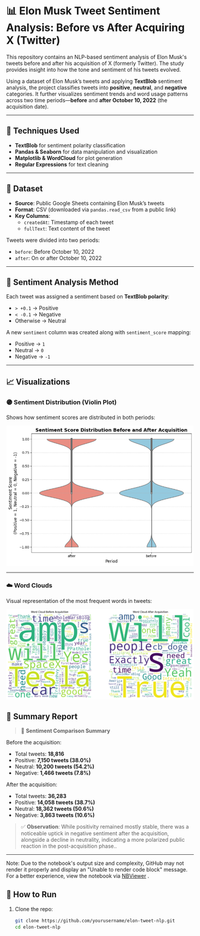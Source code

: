 # 📊 Elon Musk Tweet Sentiment Analysis: Before vs After Acquiring X (Twitter)

This repository contains an NLP-based sentiment analysis of Elon Musk's tweets before and after his acquisition of X (formerly Twitter). The study provides insight into how the tone and sentiment of his tweets evolved.

Using a dataset of Elon Musk’s tweets and applying **TextBlob** sentiment analysis, the project classifies tweets into **positive**, **neutral**, and **negative** categories. It further visualizes sentiment trends and word usage patterns across two time periods—**before** and **after October 10, 2022** (the acquisition date).

---

## 🔧 Techniques Used

- **TextBlob** for sentiment polarity classification
- **Pandas & Seaborn** for data manipulation and visualization
- **Matplotlib & WordCloud** for plot generation
- **Regular Expressions** for text cleaning

---

## 📅 Dataset

- **Source**: Public Google Sheets containing Elon Musk’s tweets  
- **Format**: CSV (downloaded via `pandas.read_csv` from a public link)  
- **Key Columns**:  
  - `createdAt`: Timestamp of each tweet  
  - `fullText`: Text content of the tweet  

Tweets were divided into two periods:
- `before`: Before October 10, 2022
- `after`: On or after October 10, 2022

---

## 🧠 Sentiment Analysis Method

Each tweet was assigned a sentiment based on **TextBlob polarity**:
- `> +0.1` → Positive  
- `< -0.1` → Negative  
- Otherwise → Neutral  

A new `sentiment` column was created along with `sentiment_score` mapping:
- Positive → `1`
- Neutral → `0`
- Negative → `-1`

---

## 📈 Visualizations

### 🟣 Sentiment Distribution (Violin Plot)

Shows how sentiment scores are distributed in both periods:

![Violin Plot](https://github.com/JHK0723/musk-x-nlp-analysis/blob/ef2c6570740ebe9a44effbc6ba209688bd6ef6c8/violinplotnlpelon.png)

---

### ☁️ Word Clouds

Visual representation of the most frequent words in tweets:

![Violin Plot](https://github.com/JHK0723/musk-x-nlp-analysis/blob/ef2c6570740ebe9a44effbc6ba209688bd6ef6c8/wordcloudnlpelon.png)

## 📝 Summary Report

> 📌 **Sentiment Comparison Summary**

Before the acquisition:
- Total tweets: **18,816**
- Positive: **7,150 tweets (38.0%)**
- Neutral: **10,200 tweets (54.2%)**
- Negative: **1,466 tweets (7.8%)**

After the acquisition:
- Total tweets: **36,283**
- Positive: **14,058 tweets (38.7%)**
- Neutral: **18,362 tweets (50.6%)**
- Negative: **3,863 tweets (10.6%)**

> ✅ **Observation**: While positivity remained mostly stable, there was a noticeable uptick in negative sentiment after the acquisition, alongside a decline in neutrality, indicating a more polarized public reaction in the post-acquisition phase..

---

Note: Due to the notebook's output size and complexity, GitHub may not render it properly and display an "Unable to render code block" message. For a better experience, view the notebook via [NBViewer](https://nbviewer.org/github/JHK0723/musk-x-nlp-analysis/blob/main/NLP_analysis_Elon_Musk_tweets_before,during_and_after_ownership_of_X.ipynb)
.

## 🚀 How to Run

1. Clone the repo:
   ```bash
   git clone https://github.com/yourusername/elon-tweet-nlp.git
   cd elon-tweet-nlp

   
